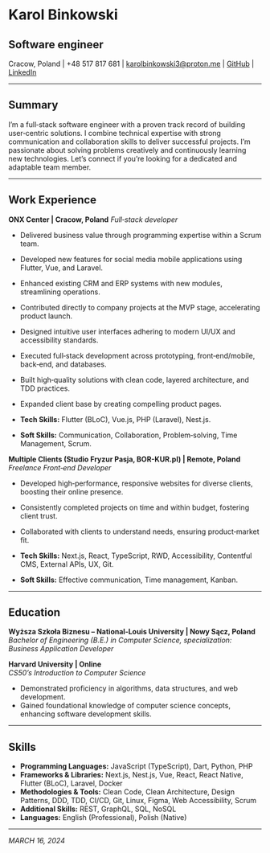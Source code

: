 # Karol Binkowski
## Software engineer

Cracow, Poland | +48 517 817 681 | karolbinkowski3@proton.me | [GitHub](https://github.com/GrzywN) | [LinkedIn](https://www.linkedin.com/in/grzywn/)

***

## Summary

I’m a full‑stack software engineer with a proven track record of building user‑centric solutions. I combine technical expertise with strong communication and collaboration skills to deliver successful projects. I’m passionate about solving problems creatively and continuously learning new technologies. Let’s connect if you’re looking for a dedicated and adaptable team member.

***

## Work Experience

**ONX Center | Cracow, Poland**
*Full‑stack developer*

* Delivered business value through programming expertise within a Scrum team.
* Developed new features for social media mobile applications using Flutter, Vue, and Laravel.
* Enhanced existing CRM and ERP systems with new modules, streamlining operations.
* Contributed directly to company projects at the MVP stage, accelerating product launch.
* Designed intuitive user interfaces adhering to modern UI/UX and accessibility standards.
* Executed full‑stack development across prototyping, front‑end/mobile, back‑end, and databases.
* Built high‑quality solutions with clean code, layered architecture, and TDD practices.
* Expanded client base by creating compelling product pages.

* **Tech Skills:** Flutter (BLoC), Vue.js, PHP (Laravel), Nest.js.
* **Soft Skills:** Communication, Collaboration, Problem‑solving, Time Management, Scrum.

**Multiple Clients (Studio Fryzur Pasja, BOR-KUR.pl) | Remote, Poland**
*Freelance Front‑end Developer* 

* Developed high‑performance, responsive websites for diverse clients, boosting their online presence.
* Consistently completed projects on time and within budget, fostering client trust.
* Collaborated with clients to understand needs, ensuring product‑market fit.

* **Tech Skills:** Next.js, React, TypeScript, RWD, Accessibility, Contentful CMS, External APIs, UX, Git.
* **Soft Skills:** Effective communication, Time management, Kanban.

***

## Education

**Wyższa Szkoła Biznesu – National‑Louis University | Nowy Sącz, Poland**
*Bachelor of Engineering (B.E.) in Computer Science, specialization: Business Application Developer* 

**Harvard University | Online**  
*CS50’s Introduction to Computer Science* 

* Demonstrated proficiency in algorithms, data structures, and web development.
* Gained foundational knowledge of computer science concepts, enhancing software development skills.

***

## Skills

* **Programming Languages:** JavaScript (TypeScript), Dart, Python, PHP
* **Frameworks & Libraries:** Next.js, Nest.js, Vue, React, React Native, Flutter (BLoC), Laravel, Docker
* **Methodologies & Tools:** Clean Code, Clean Architecture, Design Patterns, DDD, TDD, CI/CD, Git, Linux, Figma, Web Accessibility, Scrum
* **Additional Skills:** REST, GraphQL, SQL, NoSQL
* **Languages:** English (Professional), Polish (Native)

***

*MARCH 16, 2024*
